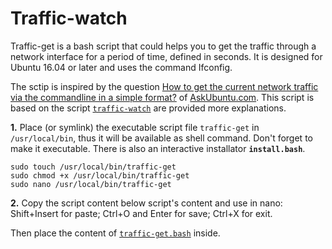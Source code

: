 # Traffic-watch

Traffic-get is a bash script that could helps you to get the traffic through a network interface for a period of time, defined in seconds. It is designed for Ubuntu 16.04 or later and uses the command Ifconfig.

The sctip is inspired by the question [How to get the current network traffic via the commandline in a simple format?](https://askubuntu.com/questions/974425/how-to-get-the-current-network-traffic-via-the-commandline-in-a-simple-format/974503#974503) of [AskUbuntu.com](https://askubuntu.com/). This script is based on the script [`traffic-watch`](https://github.com/pa4080/traffic-watch) are provided more explanations.

**1.** Place (or symlink) the executable script file `traffic-get` in `/usr/local/bin`, thus it will be available as shell command. Don't forget to make it executable. There is also an interactive installator **`install.bash`**.

    sudo touch /usr/local/bin/traffic-get
    sudo chmod +x /usr/local/bin/traffic-get
    sudo nano /usr/local/bin/traffic-get

**2.** Copy the script content below script's content and use in nano: Shift+Insert for paste; Ctrl+O and Enter for save; Ctrl+X for exit.

 Then place the content of [`traffic-get.bash`]() inside. 
